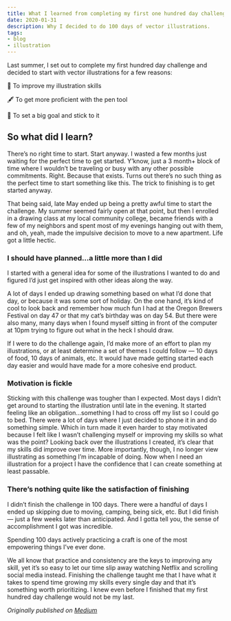 ```yaml
---
title: What I learned from completing my first one hundred day challenge
date: 2020-01-31
description: Why I decided to do 100 days of vector illustrations.
tags:
- blog
- illustration
---
```

Last summer, I set out to complete my first hundred day challenge and decided to start with vector illustrations for a few reasons:

🎨 To improve my illustration skills

🖋 To get more proficient with the pen tool

🎯 To set a big goal and stick to it

## So what did I learn?

There’s no right time to start. Start anyway.
I wasted a few months just waiting for the perfect time to get started. Y’know, just a 3 month+ block of time where I wouldn’t be traveling or busy with any other possible commitments. Right. Because that exists. Turns out there’s no such thing as the perfect time to start something like this. The trick to finishing is to get started anyway.

That being said, late May ended up being a pretty awful time to start the challenge. My summer seemed fairly open at that point, but then I enrolled in a drawing class at my local community college, became friends with a few of my neighbors and spent most of my evenings hanging out with them, and oh, yeah, made the impulsive decision to move to a new apartment. Life got a little hectic.

### I should have planned…a little more than I did

I started with a general idea for some of the illustrations I wanted to do and figured I’d just get inspired with other ideas along the way.

A lot of days I ended up drawing something based on what I’d done that day, or because it was some sort of holiday. On the one hand, it’s kind of cool to look back and remember how much fun I had at the Oregon Brewers Festival on day 47 or that my cat’s birthday was on day 54. But there were also many, many days when I found myself sitting in front of the computer at 10pm trying to figure out what in the heck I should draw.

If I were to do the challenge again, I’d make more of an effort to plan my illustrations, or at least determine a set of themes I could follow — 10 days of food, 10 days of animals, etc. It would have made getting started each day easier and would have made for a more cohesive end product.

### Motivation is fickle

Sticking with this challenge was tougher than I expected. Most days I didn’t get around to starting the illustration until late in the evening. It started feeling like an obligation…something I had to cross off my list so I could go to bed. There were a lot of days where I just decided to phone it in and do something simple. Which in turn made it even harder to stay motivated because I felt like I wasn’t challenging myself or improving my skills so what was the point? Looking back over the illustrations I created, it’s clear that my skills did improve over time. More importantly, though, I no longer view illustrating as something I’m incapable of doing. Now when I need an illustration for a project I have the confidence that I can create something at least passable.

### There’s nothing quite like the satisfaction of finishing

I didn’t finish the challenge in 100 days. There were a handful of days I ended up skipping due to moving, camping, being sick, etc. But I did finish — just a few weeks later than anticipated. And I gotta tell you, the sense of accomplishment I got was incredible.

Spending 100 days actively practicing a craft is one of the most empowering things I’ve ever done.

We all know that practice and consistency are the keys to improving any skill, yet it’s so easy to let our time slip away watching Netflix and scrolling social media instead. Finishing the challenge taught me that I have what it takes to spend time growing my skills every single day and that it’s something worth prioritizing. I knew even before I finished that my first hundred day challenge would not be my last.

*Originally published on [Medium](https://medium.com/@stacy.taylor/what-i-learned-from-completing-my-first-one-hundred-day-challenge-4065aab43406)*
